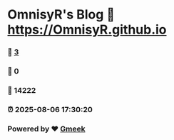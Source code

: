 # OmnisyR's Blog :link: https://OmnisyR.github.io 
### :page_facing_up: [3](https://OmnisyR.github.io/tag.html) 
### :speech_balloon: 0 
### :hibiscus: 14222 
### :alarm_clock: 2025-08-06 17:30:20 
### Powered by :heart: [Gmeek](https://github.com/Meekdai/Gmeek)
